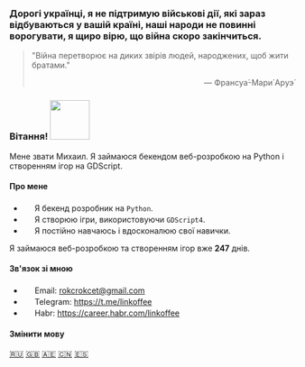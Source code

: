### Дорогі українці, я не підтримую військові дії, які зараз відбуваються у вашій країні, наші народи не повинні ворогувати, я щиро вірю, що війна скоро закінчиться.

> "Війна перетворює на диких звірів людей, народжених, щоб жити братами."
>
> <p align="right">— Франсуа́-Мари́ Аруэ́</p>

### Вітання! <img src="https://i.imgur.com/ht1cLtJ.gif" width="70"/>

Мене звати Михаил. Я займаюся бекендом веб-розробкою на Python і створенням ігор на GDScript.

#### Про мене

- <img src="https://i.imgur.com/biAglR4.png" width="17" /> Я бекенд розробник на `Python`.
- <img src="https://i.imgur.com/r8qzwhR.png" width="17" /> Я створюю ігри, використовуючи `GDScript4`.
- <img src="https://i.imgur.com/Z9qEr2r.png" width="17" /> Я постійно навчаюсь і вдосконалюю свої навички.

Я займаюся веб-розробкою та створенням ігор вже **247** днів.

#### Зв'язок зі мною

- <img src="https://i.imgur.com/yiInjvC.png" width="17" /> Email: rokcrokcet@gmail.com
- <img src="https://i.imgur.com/5xmWiID.png" width="17" /> Telegram: https://t.me/linkoffee
- <img src="https://i.imgur.com/mCB76Y7.png" width="17" /> Habr: https://career.habr.com/linkoffee

#### Змінити мову
[🇷🇺](README.md) [🇬🇧](README_EN.md) [🇦🇪](README_AR.md) [🇨🇳](README_CN.md) [🇪🇸](README_ES.md)